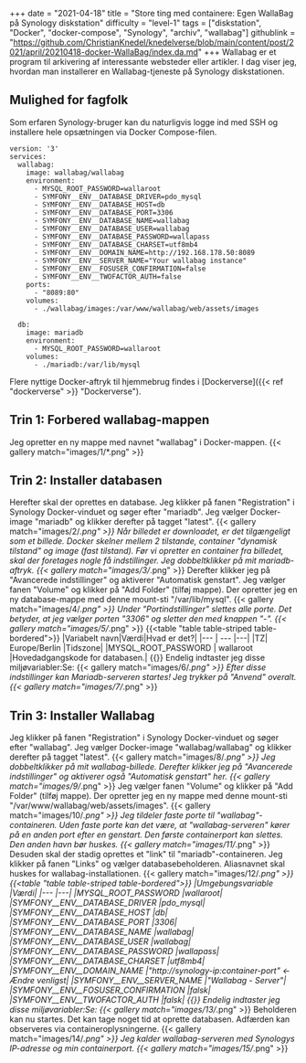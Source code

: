 +++
date = "2021-04-18"
title = "Store ting med containere: Egen WallaBag på Synology diskstation"
difficulty = "level-1"
tags = ["diskstation", "Docker", "docker-compose", "Synology", "archiv", "wallabag"]
githublink = "https://github.com/ChristianKnedel/knedelverse/blob/main/content/post/2021/april/20210418-docker-WallaBag/index.da.md"
+++
Wallabag er et program til arkivering af interessante websteder eller artikler. I dag viser jeg, hvordan man installerer en Wallabag-tjeneste på Synology diskstationen.
## Mulighed for fagfolk
Som erfaren Synology-bruger kan du naturligvis logge ind med SSH og installere hele opsætningen via Docker Compose-filen.
```
version: '3'
services:
  wallabag:
    image: wallabag/wallabag
    environment:
      - MYSQL_ROOT_PASSWORD=wallaroot
      - SYMFONY__ENV__DATABASE_DRIVER=pdo_mysql
      - SYMFONY__ENV__DATABASE_HOST=db
      - SYMFONY__ENV__DATABASE_PORT=3306
      - SYMFONY__ENV__DATABASE_NAME=wallabag
      - SYMFONY__ENV__DATABASE_USER=wallabag
      - SYMFONY__ENV__DATABASE_PASSWORD=wallapass
      - SYMFONY__ENV__DATABASE_CHARSET=utf8mb4
      - SYMFONY__ENV__DOMAIN_NAME=http://192.168.178.50:8089
      - SYMFONY__ENV__SERVER_NAME="Your wallabag instance"
      - SYMFONY__ENV__FOSUSER_CONFIRMATION=false
      - SYMFONY__ENV__TWOFACTOR_AUTH=false
    ports:
      - "8089:80"
    volumes:
      - ./wallabag/images:/var/www/wallabag/web/assets/images

  db:
    image: mariadb
    environment:
      - MYSQL_ROOT_PASSWORD=wallaroot
    volumes:
      - ./mariadb:/var/lib/mysql

```
Flere nyttige Docker-aftryk til hjemmebrug findes i [Dockerverse]({{< ref "dockerverse" >}} "Dockerverse").
## Trin 1: Forbered wallabag-mappen
Jeg opretter en ny mappe med navnet "wallabag" i Docker-mappen.
{{< gallery match="images/1/*.png" >}}

## Trin 2: Installer databasen
Herefter skal der oprettes en database. Jeg klikker på fanen "Registration" i Synology Docker-vinduet og søger efter "mariadb". Jeg vælger Docker-image "mariadb" og klikker derefter på tagget "latest".
{{< gallery match="images/2/*.png" >}}
Når billedet er downloadet, er det tilgængeligt som et billede. Docker skelner mellem 2 tilstande, container "dynamisk tilstand" og image (fast tilstand). Før vi opretter en container fra billedet, skal der foretages nogle få indstillinger. Jeg dobbeltklikker på mit mariadb-aftryk.
{{< gallery match="images/3/*.png" >}}
Derefter klikker jeg på "Avancerede indstillinger" og aktiverer "Automatisk genstart". Jeg vælger fanen "Volume" og klikker på "Add Folder" (tilføj mappe). Der opretter jeg en ny database-mappe med denne mount-sti "/var/lib/mysql".
{{< gallery match="images/4/*.png" >}}
Under "Portindstillinger" slettes alle porte. Det betyder, at jeg vælger porten "3306" og sletter den med knappen "-".
{{< gallery match="images/5/*.png" >}}
{{<table "table table-striped table-bordered">}}
|Variabelt navn|Værdi|Hvad er det?|
|--- | --- |---|
|TZ| Europe/Berlin	|Tidszone|
|MYSQL_ROOT_PASSWORD	 | wallaroot |Hovedadgangskode for databasen.|
{{</table>}}
Endelig indtaster jeg disse miljøvariabler:Se:
{{< gallery match="images/6/*.png" >}}
Efter disse indstillinger kan Mariadb-serveren startes! Jeg trykker på "Anvend" overalt.
{{< gallery match="images/7/*.png" >}}

## Trin 3: Installer Wallabag
Jeg klikker på fanen "Registration" i Synology Docker-vinduet og søger efter "wallabag". Jeg vælger Docker-image "wallabag/wallabag" og klikker derefter på tagget "latest".
{{< gallery match="images/8/*.png" >}}
Jeg dobbeltklikker på mit wallabag-billede. Derefter klikker jeg på "Avancerede indstillinger" og aktiverer også "Automatisk genstart" her.
{{< gallery match="images/9/*.png" >}}
Jeg vælger fanen "Volume" og klikker på "Add Folder" (tilføj mappe). Der opretter jeg en ny mappe med denne mount-sti "/var/www/wallabag/web/assets/images".
{{< gallery match="images/10/*.png" >}}
Jeg tildeler faste porte til "wallabag"-containeren. Uden faste porte kan det være, at "wallabag-serveren" kører på en anden port efter en genstart. Den første containerport kan slettes. Den anden havn bør huskes.
{{< gallery match="images/11/*.png" >}}
Desuden skal der stadig oprettes et "link" til "mariadb"-containeren. Jeg klikker på fanen "Links" og vælger databasebeholderen. Aliasnavnet skal huskes for wallabag-installationen.
{{< gallery match="images/12/*.png" >}}
{{<table "table table-striped table-bordered">}}
|Umgebungsvariable	|Værdi|
|--- |---|
|MYSQL_ROOT_PASSWORD	|wallaroot|
|SYMFONY__ENV__DATABASE_DRIVER	|pdo_mysql|
|SYMFONY__ENV__DATABASE_HOST	|db|
|SYMFONY__ENV__DATABASE_PORT	|3306|
|SYMFONY__ENV__DATABASE_NAME	|wallabag|
|SYMFONY__ENV__DATABASE_USER	|wallabag|
|SYMFONY__ENV__DATABASE_PASSWORD	|wallapass|
|SYMFONY__ENV__DATABASE_CHARSET |utf8mb4|
|SYMFONY__ENV__DOMAIN_NAME	|"http://synology-ip:container-port" <- Ændre venligst|
|SYMFONY__ENV__SERVER_NAME	|"Wallabag - Server"|
|SYMFONY__ENV__FOSUSER_CONFIRMATION	|falsk|
|SYMFONY__ENV__TWOFACTOR_AUTH	|falsk|
{{</table>}}
Endelig indtaster jeg disse miljøvariabler:Se:
{{< gallery match="images/13/*.png" >}}
Beholderen kan nu startes. Det kan tage noget tid at oprette databasen. Adfærden kan observeres via containeroplysningerne.
{{< gallery match="images/14/*.png" >}}
Jeg kalder wallabag-serveren med Synologys IP-adresse og min containerport.
{{< gallery match="images/15/*.png" >}}
